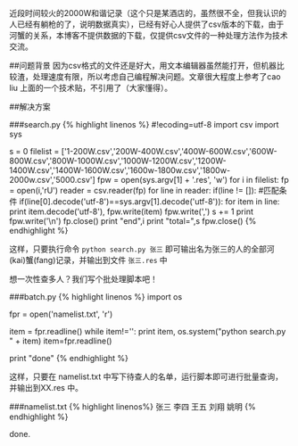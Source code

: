 近段时间较火的2000W和谐记录（这个只是某酒店的，虽然很不全，但我认识的人已经有躺枪的了，说明数据真实），已经有好心人提供了csv版本的下载，由于河蟹的关系，本博客不提供数据的下载，仅提供csv文件的一种处理方法作为技术交流。

##问题背景
因为csv格式的文件还是好大，用文本编辑器虽然能打开，但机器比较渣，处理速度有限，所以考虑自己编程解决问题。文章很大程度上参考了cao liu 上面的一个技术贴，不引用了（大家懂得）。

##解决方案

###search.py
{% highlight linenos %}
#!ecoding=utf-8
import csv
import sys

s = 0
filelist = ['1-200W.csv','200W-400W.csv','400W-600W.csv','600W-800W.csv','800W-1000W.csv','1000W-1200W.csv','1200W-1400W.csv','1400W-1600W.csv','1600w-1800w.csv','1800w-2000w.csv','5000.csv']
fpw = open(sys.argv[1] + '.res', 'w')
for i in filelist:
	fp = open(i,'rU')
	reader = csv.reader(fp)
	for line in reader:
		if(line != []):
			#匹配条件
			if(line[0].decode('utf-8')==sys.argv[1].decode('utf-8')):
			for item in line:
				print item.decode('utf-8'),
				fpw.write(item)
				fpw.write(',')
			s += 1
			print
			fpw.write('\n')
	fp.close()
	print "end",i
	print "total=",s
fpw.close() 
{% endhighlight %}

这样，只要执行命令 `python search.py 张三` 即可输出名为张三的人的全部河(kai)蟹(fang)记录，并输出到文件 `张三.res` 中

想一次性查多人？我们写个批处理脚本吧！

###batch.py
{% highlight linenos %} 
import os

fpr = open('namelist.txt', 'r')

item = fpr.readline()
while item!='':
	print item,
	os.system("python search.py " + item)
	item=fpr.readline()

print "done" 
{% endhighlight %} 

这样，只要在 namelist.txt 中写下待查人的名单，运行脚本即可进行批量查询，并输出到XX.res 中。

###namelist.txt
{% highlight linenos%} 
张三
李四
王五
刘翔
姚明 
{% endhighlight %}  

done.

